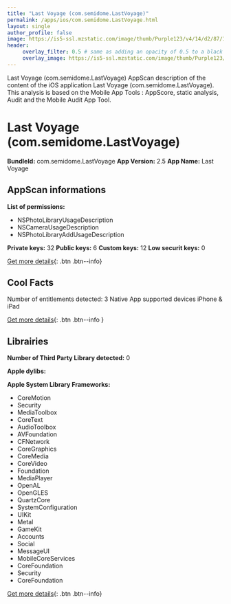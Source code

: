 ```yaml
---
title: "Last Voyage (com.semidome.LastVoyage)"
permalink: /apps/ios/com.semidome.LastVoyage.html
layout: single
author_profile: false
image: https://is5-ssl.mzstatic.com/image/thumb/Purple123/v4/14/d2/87/14d287ad-4247-73e7-7afa-e708553473d3/AppIcon-0-1x_U007emarketing-0-85-220-7.png/512x512bb.jpg
header: 
     overlay_filter: 0.5 # same as adding an opacity of 0.5 to a black background
     overlay_image: https://is5-ssl.mzstatic.com/image/thumb/Purple123/v4/14/d2/87/14d287ad-4247-73e7-7afa-e708553473d3/AppIcon-0-1x_U007emarketing-0-85-220-7.png/512x512bb.jpg
---
```

Last Voyage (com.semidome.LastVoyage) AppScan description of the content of the iOS application Last Voyage (com.semidome.LastVoyage). This analysis is based on the Mobile App Tools : AppScore, static analysis, Audit and the Mobile Audit App Tool.

# Last Voyage (com.semidome.LastVoyage)

**BundleId:** com.semidome.LastVoyage
**App Version:** 2.5
**App Name:** Last Voyage


## AppScan informations 

**List of permissions:** 
- NSPhotoLibraryUsageDescription
- NSCameraUsageDescription
- NSPhotoLibraryAddUsageDescription
  
  
**Private keys:** 32
**Public keys:** 6
**Custom keys:** 12
**Low securit keys:** 0
  
[Get more details](/pricing.html){: .btn .btn--info}

## Cool Facts

Number of entitlements detected: 3
Native App
supported devices iPhone & iPad
  
[Get more details](/pricing.html){: .btn .btn--info }

## Librairies 
**Number of Third Party Library detected:** 0


**Apple dylibs:**


**Apple System Library Frameworks:**
- CoreMotion
- Security
- MediaToolbox
- CoreText
- AudioToolbox
- AVFoundation
- CFNetwork
- CoreGraphics
- CoreMedia
- CoreVideo
- Foundation
- MediaPlayer
- OpenAL
- OpenGLES
- QuartzCore
- SystemConfiguration
- UIKit
- Metal
- GameKit
- Accounts
- Social
- MessageUI
- MobileCoreServices
- CoreFoundation
- Security
- CoreFoundation


  
[Get more details](/pricing.html){: .btn .btn--info}

